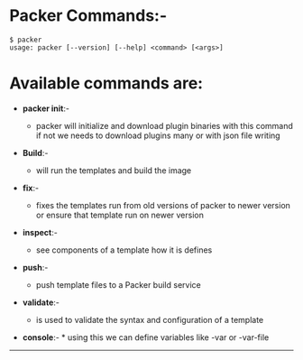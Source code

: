 # Packer Commands:-

```
$ packer
usage: packer [--version] [--help] <command> [<args>]
```


# Available commands are:

* **packer init**:-
     * packer will initialize and download plugin binaries with this command if not we needs to download plugins many or with json file writing

* **Build**:- 
  * will run the templates and build the image

* **fix**:-   
    * fixes the templates run from old  versions of packer to newer version or ensure that template run on newer version

* **inspect**:-
     * see components of a template how it is defines
    
* **push**:-  
    * push template files to a Packer build service
    
* **validate**:-
     * is used to validate the syntax and configuration of a template

* **console**:-
      * using this we can define variables like -var or -var-file     
---



